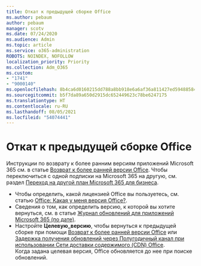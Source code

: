 ```yaml
---
title: Откат к предыдущей сборке Office
ms.author: pebaum
author: pebaum
manager: scotv
ms.date: 07/24/2020
ms.audience: Admin
ms.topic: article
ms.service: o365-administration
ROBOTS: NOINDEX, NOFOLLOW
localization_priority: Priority
ms.collection: Adm_O365
ms.custom:
- "1741"
- "9000140"
ms.openlocfilehash: 8b4ca6d0160215dd788a8bb918e6a6af36a811427ed594885843140cc1727c16
ms.sourcegitcommit: b5f7da89a650d2915dc652449623c78be6247175
ms.translationtype: HT
ms.contentlocale: ru-RU
ms.lasthandoff: 08/05/2021
ms.locfileid: "54074441"
---
```

# <a name="roll-back-to-an-earlier-build-of-office"></a>Откат к предыдущей сборке Office

Инструкции по возврату к более ранним версиям приложений Microsoft 365 см. в статье [Возврат к более ранней версии Office](https://support.microsoft.com/help/2770432/how-to-revert-to-an-earlier-version-of-office-2013-or-office-2016-clic). Чтобы переключиться с одной подписки на Microsoft 365 на другую, см. раздел [Переход на другой план Microsoft 365 для бизнеса](https://docs.microsoft.com/office365/admin/subscriptions-and-billing/switch-to-a-different-plan).

- Чтобы определить, какой лицензией Office вы пользуетесь, см. статью [Office: Какая у меня версия Office?](https://support.office.com/article/about-office-what-version-of-office-am-i-using-932788b8-a3ce-44bf-bb09-e334518b8b19).
- Сведения о том, как определить версию, к которой вы хотите вернуться, см. в статье [Журнал обновлений для приложений Microsoft 365 (по дате)](https://docs.microsoft.com/officeupdates/update-history-office365-proplus-by-date?redirectSourcePath=%252fen-us%252farticle%252fae942449-1fca-4484-898b-a933ea23def7).
- Настройте **Целевую_версию**, чтобы вернуться к предыдущей сборке при помощи [Возврат к более ранней версии Office](https://support.microsoft.com/help/2770432/how-to-revert-to-an-earlier-version-of-office-2013-or-office-2016-clic) или [Задержка получения обновлений через Полугодичный канал при использовании Сети доставки содержимого (CDN) Office](https://docs.microsoft.com/deployoffice/delay-receiving-feature-updates-from-deferred-channel-for-office-365-proplus#delay-receiving-feature-updates-from-semi-annual-channel-when-using-the-office-content-delivery-network-cdn).</br>
    Когда задана целевая версия, Office обновляется до нее при поиске обновлений.
